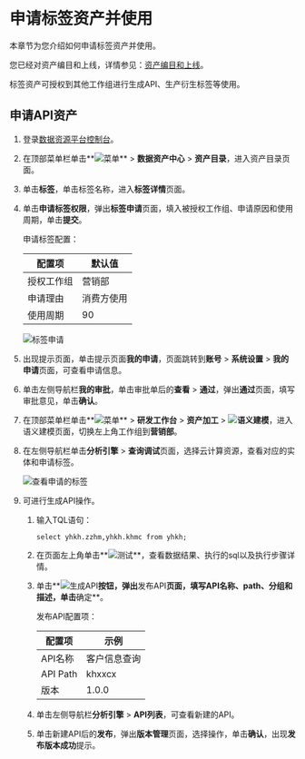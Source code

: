 # 申请标签资产并使用

本章节为您介绍如何申请标签资产并使用。

您已经对资产编目和上线，详情参见：[资产编目和上线](/cn.zh-CN/最佳实践/资产运营与管理/资产编目和上线.md)。

标签资产可授权到其他工作组进行生成API、生产衍生标签等使用。

## 申请API资产

1.  登录[数据资源平台控制台](https://dataq.console.aliyun.com)。

2.  在顶部菜单栏单击**![菜单](https://static-aliyun-doc.oss-accelerate.aliyuncs.com/assets/img/zh-CN/6504337061/p188771.png)** \> **数据资产中心** \> **资产目录**，进入资产目录页面。

3.  单击**标签**，单击标签名称，进入**标签详情**页面。

4.  单击**申请标签权限**，弹出**标签申请**页面，填入被授权工作组、申请原因和使用周期，单击**提交**。

    申请标签配置：

    |配置项|默认值|
    |---|---|
    |授权工作组|营销部|
    |申请理由|消费方使用|
    |使用周期|90|

    ![标签申请](https://static-aliyun-doc.oss-accelerate.aliyuncs.com/assets/img/zh-CN/4909060161/p208709.png)

5.  出现提示页面，单击提示页面**我的申请**，页面跳转到**账号** \> **系统设置** \> **我的申请**页面，可查看申请信息。

6.  单击左侧导航栏**我的审批**，单击审批单后的**查看** \> **通过**，弹出**通过**页面，填写审批意见，单击**确认**。

7.  在顶部菜单栏单击**![菜单](https://static-aliyun-doc.oss-accelerate.aliyuncs.com/assets/img/zh-CN/6504337061/p188771.png)** \> **研发工作台** \> **资产加工** \> **![语义建模](https://static-aliyun-doc.oss-accelerate.aliyuncs.com/assets/img/zh-CN/0867900161/p208221.png)**，进入语义建模页面，切换左上角工作组到**营销部**。

8.  在左侧导航栏单击**分析引擎** \> **查询调试**页面，选择云计算资源，查看对应的实体和申请标签。

    ![查看申请的标签](https://static-aliyun-doc.oss-accelerate.aliyuncs.com/assets/img/zh-CN/4909060161/p208707.png)

9.  可进行生成API操作。

    1.  输入TQL语句：

        ```
        select yhkh.zzhm,yhkh.khmc from yhkh;
        ```

    2.  在页面左上角单击**![测试](https://static-aliyun-doc.oss-accelerate.aliyuncs.com/assets/img/zh-CN/3867900161/p204997.png)**，查看数据结果、执行的sql以及执行步骤详情。

    3.  单击**![生成API](https://static-aliyun-doc.oss-accelerate.aliyuncs.com/assets/img/zh-CN/3867900161/p205000.png)**按钮，弹出**发布API**页面，填写API名称、path、分组和描述，单击**确定**。

        发布API配置项：

        |配置项|示例|
        |---|--|
        |API名称|客户信息查询|
        |API Path|khxxcx|
        |版本|1.0.0|

    4.  单击左侧导航栏**分析引擎** \> **API列表**，可查看新建的API。

    5.  单击新建API后的**发布**，弹出**版本管理**页面，选择操作，单击**确认**，出现**发布版本成功**提示。


